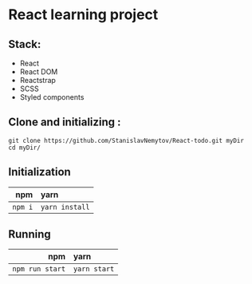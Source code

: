 # React learning project

## Stack:
- React
- React DOM
- Reactstrap
- SCSS
- Styled components

## Clone and initializing :
```
git clone https://github.com/StanislavNemytov/React-todo.git myDir
cd myDir/
```

## Initialization
npm             | yarn 
--:             | :--
`npm i`         | `yarn install`

## Running
npm             | yarn 
--:             | :--
`npm run start` | `yarn start`
